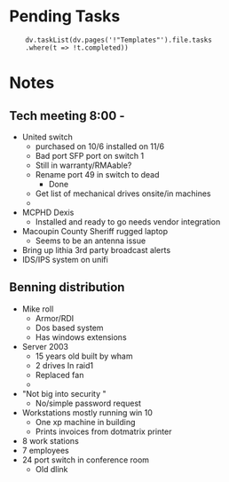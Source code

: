 
# Pending Tasks
```dataviewjs
	dv.taskList(dv.pages('!"Templates"').file.tasks
	.where(t => !t.completed))
```

# Notes

## Tech meeting 8:00 -

- United switch
	- purchased on 10/6 installed on 11/6
	- Bad port SFP port on switch 1
	- Still in warranty/RMAable?
	- Rename port 49 in switch to dead
		- Done
	- Get list of mechanical drives onsite/in machines
	- 
- MCPHD Dexis
	-  Installed and ready to go needs vendor integration
- Macoupin County Sheriff rugged laptop
	- Seems to be an antenna issue
- Bring up lithia 3rd party broadcast alerts
- IDS/IPS system on unifi

## Benning distribution 
- Mike roll
	- Armor/RDI
	- Dos based system 
	- Has windows extensions
- Server 2003
	- 15 years old built by wham
	- 2 drives In raid1
	- Replaced fan
	- 
- "Not big into security "
	- No/simple password request
- Workstations mostly running win 10
	- One xp machine in building
	- Prints invoices from dotmatrix printer
- 8 work stations
- 7 employees
- 24 port switch in conference room 
	- Old dlink
	
